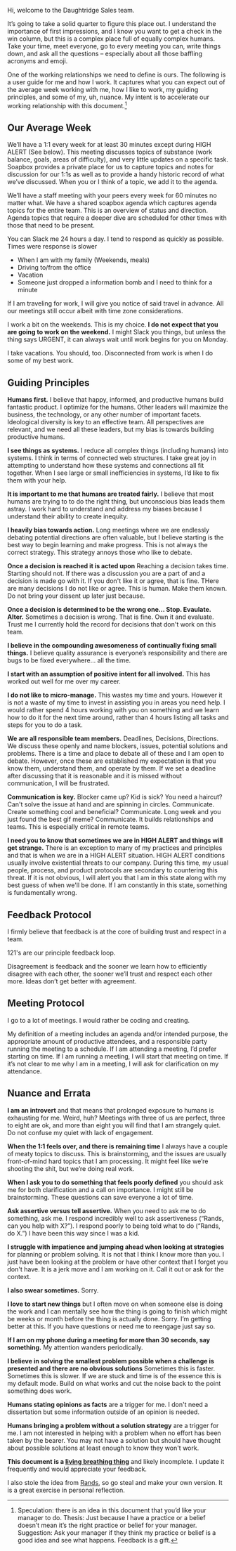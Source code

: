 Hi, welcome to the Daughtridge Sales team.

It’s going to take a solid quarter to figure this place out. I understand the importance of first impressions, and I know you want to get a check in the win column, but this is a complex place full of equally complex humans. Take your time, meet everyone, go to every meeting you can, write things down, and ask all the questions – especially about all those baffling acronyms and emoji.

One of the working relationships we need to define is ours. The following is a user guide for me and how I work. It captures what you can expect out of the average week working with me, how I like to work, my guiding principles, and some of my, uh, nuance. My intent is to accelerate our working relationship with this document.[^1]

## Our Average Week
We’ll have a 1:1 every week for at least 30 minutes except during HIGH ALERT (See below). This meeting discusses topics of substance (work balance, goals, areas of difficulty), and very little updates on a specific task. Soapbox provides a private place for us to capture topics and notes for discussion for our 1:1s as well as to provide a handy historic record of what we’ve discussed. When you or I think of a topic, we add it to the agenda. 

We’ll have a staff meeting with your peers every week for 60 minutes no matter what. We have a shared soapbox agenda which captures agenda topics for the entire team. This is an overview of status and direction. Agenda topics that require a deeper dive are scheduled for other times with those that need to be present.

You can Slack me 24 hours a day. I tend to respond as quickly as possible. Times were response is slower
- When I am with my family (Weekends, meals)
- Driving to/from the office
- Vacation
- Someone just dropped a information bomb and I need to think for a minute

If I am traveling for work, I will give you notice of said travel in advance. All our meetings still occur albeit with time zone considerations.

I work a bit on the weekends. This is my choice. **I do not expect that you are going to work on the weekend.** I might Slack you things, but unless the thing says URGENT, it can always wait until work begins for you on Monday.

I take vacations. You should, too. Disconnected from work is when I do some of my best work. 

## Guiding Principles
**Humans first.** I believe that happy, informed, and productive humans build fantastic product. I optimize for the humans. Other leaders will maximize the business, the technology, or any other number of important facets. Ideological diversity is key to an effective team. All perspectives are relevant, and we need all these leaders, but my bias is towards building productive humans.

**I see things as systems.** I reduce all complex things (including humans) into systems. I think in terms of connected web structures. I take great joy in attempting to understand how these systems and connections all fit together. When I see large or small inefficiencies in systems, I’d like to fix them with your help.

**It is important to me that humans are treated fairly.** I believe that most humans are trying to to do the right thing, but unconscious bias leads them astray. I work hard to understand and address my biases because I understand their ability to create inequity.

**I heavily bias towards action.** Long meetings where we are endlessly debating potential directions are often valuable, but I believe starting is the best way to begin learning and make progress. This is not always the correct strategy. This strategy annoys those who like to debate.

**Once a decision is reached it is acted upon** Reaching a decision takes time. Starting should not. If there was a discussion you are a part of and a decision is made go with it. If you don't like it or agree, that is fine. THere are many decisions I do not like or agree. This is human. Make them known. Do not bring your dissent up later just because.

**Once a decision is determined to be the wrong one... Stop. Evaulate. Alter.** Sometimes a decision is wrong. That is fine. Own it and evaluate. Trust me I currently hold the record for decisions that don't work on this team.

**I believe in the compounding awesomeness of continually fixing small things.** I believe quality assurance is everyone’s responsibility and there are bugs to be fixed everywhere… all the time.

**I start with an assumption of positive intent for all involved.** This has worked out well for me over my career. 

**I do not like to micro-manage.** This wastes my time and yours. However it is not a waste of my time to invest in assisting you in areas you need help. I would rather spend 4 hours working with you on something and we learn how to do it for the next time around, rather than 4 hours listing all tasks and steps for you to do a task.

**We are all responsible team members.** Deadlines, Decisions, Directions. We discuss these openly and name blockers, issues, potential solutions and problems. There is a time and place to debate all of these and I am open to debate. However, once these are established my expectation is that you know them, understand them, and operate by them. If we set a deadline after discussing that it is reasonable and it is missed without communication, I will be frustrated.

**Communication is key.** Blocker came up? Kid is sick? You need a haircut? Can't solve the issue at hand and are spinning in circles. Communicate. Create something cool and beneficial? Communicate. Long week and you just found the best gif meme? Communicate. It builds relationships and teams. This is especially critical in remote teams.

**I need you to know that sometimes we are in HIGH ALERT and things will get strange.** There is an exception to many of my practices and principles and that is when we are in a HIGH ALERT situation. HIGH ALERT conditions usually involve existential threats to our company. During this time, my usual people, process, and product protocols are secondary to countering this threat. If it is not obvious, I will alert you that I am in this state along with my best guess of when we'll be done. If I am constantly in this state, something is fundamentally wrong. 

## Feedback Protocol
I firmly believe that feedback is at the core of building trust and respect in a team.

121's are our principle feedback loop.

Disagreement is feedback and the sooner we learn how to efficiently disagree with each other, the sooner we’ll trust and respect each other more. Ideas don’t get better with agreement.

## Meeting Protocol
I go to a lot of meetings. I would rather be coding and creating.

My definition of a meeting includes an agenda and/or intended purpose, the appropriate amount of productive attendees, and a responsible party running the meeting to a schedule. If I am attending a meeting, I’d prefer starting on time. If I am running a meeting, I will start that meeting on time. If it’s not clear to me why I am in a meeting, I will ask for clarification on my attendance. 

## Nuance and Errata

**I am an introvert** and that means that prolonged exposure to humans is exhausting for me. Weird, huh? Meetings with three of us are perfect, three to eight are ok, and more than eight you will find that I am strangely quiet. Do not confuse my quiet with lack of engagement.

**When the 1:1 feels over, and there is remaining time** I always have a couple of meaty topics to discuss. This is brainstorming, and the issues are usually front-of-mind hard topics that I am processing. It might feel like we’re shooting the shit, but we’re doing real work.

**When I ask you to do something that feels poorly defined** you should ask me for both clarification and a call on importance. I might still be brainstorming. These questions can save everyone a lot of time.

**Ask assertive versus tell assertive.** When you need to ask me to do something, ask me. I respond incredibly well to ask assertiveness (“Rands, can you help with X?”). I respond poorly to being told what to do (“Rands, do X.”) I have been this way since I was a kid.

**I struggle with impatience and jumping ahead when looking at strategies** for planning or problem solving. It is not that I think I know more than you. I just have been looking at the problem or have other context that I forget you don't have. It is a jerk move and I am working on it. Call it out or ask for the context.

**I also swear sometimes.** Sorry.

**I love to start new things** but I often move on when someone else is doing the work and I can mentally see how the thing is going to finish which might be weeks or month before the thing is actually done. Sorry. I’m getting better at this. If you have questions or need me to reengage just say so.

**If I am on my phone during a meeting for more than 30 seconds, say something.** My attention wanders periodically.

**I believe in solving the smallest problem possible when a challenge is presented and there are no obvious solutions** Sometimes this is faster. Sometimes this is slower. If we are stuck and time is of the essence this is my default mode. Build on what works and cut the noise back to the point something does work.

**Humans stating opinions as facts** are a trigger for me. I don't need a dissertation but some information outside of an opinion is needed.

**Humans bringing a problem without a solution strategy** are a trigger for me. I am not interested in helping with a problem when no effort has been taken by the bearer. You may not have a solution but should have thought about possible solutions at least enough to know they won't work.

**This document is a [living breathing thing](https://github.com/randsleadershipslack/documents-and-resources/blob/master/howtorands.md)** and likely incomplete. I  update it frequently and would appreciate your feedback. 

I also stole the idea from [Rands](https://github.com/randsleadershipslack/documents-and-resources/blob/master/howtorands.md), so go steal and make your own version. It is a great exercise in personal reflection.

[^1]: Speculation: there is an idea in this document that you’d like your manager to do. Thesis: Just because I have a practice or a belief doesn’t mean it’s the right practice or belief for your manager. Suggestion: Ask your manager if they think my practice or belief is a good idea and see what happens. Feedback is a gift.  